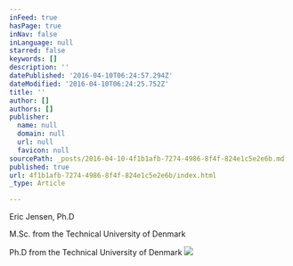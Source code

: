 ```yaml
---
inFeed: true
hasPage: true
inNav: false
inLanguage: null
starred: false
keywords: []
description: ''
datePublished: '2016-04-10T06:24:57.294Z'
dateModified: '2016-04-10T06:24:25.752Z'
title: ''
author: []
authors: []
publisher:
  name: null
  domain: null
  url: null
  favicon: null
sourcePath: _posts/2016-04-10-4f1b1afb-7274-4986-8f4f-824e1c5e2e6b.md
published: true
url: 4f1b1afb-7274-4986-8f4f-824e1c5e2e6b/index.html
_type: Article

---
```

Eric Jensen, Ph.D

M.Sc. from the Technical University of Denmark

Ph.D from the Technical University of Denmark
![](https://the-grid-user-content.s3-us-west-2.amazonaws.com/a0672f07-046a-46c2-a9c0-65e567b9190d.png)